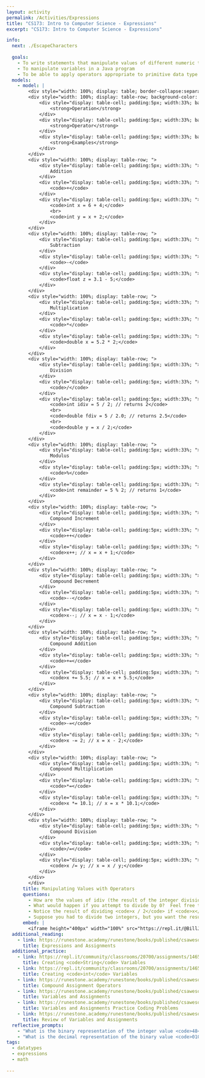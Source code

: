 ```yaml
---
layout: activity
permalink: /Activities/Expressions
title: "CS173: Intro to Computer Science - Expressions"
excerpt: "CS173: Intro to Computer Science - Expressions"

info:
  next: ./EscapeCharacters
  
  goals: 
    - To write statements that manipulate values of different numeric types
    - To manipulate variables in a Java program
    - To be able to apply operators appropriate to primitive data type values
  models:
    - model: |
        <div style="width: 100%; display: table; border-collapse:separate; border-spacing:5px;">
        <div style="width: 100%; display: table-row; background-color: black; color: white;">
            <div style="display: table-cell; padding:5px; width:33%; background-color: black; color: white;">
                <strong>Operation</strong>
            </div>
            <div style="display: table-cell; padding:5px; width:33%; background-color: black; color: white;">
                <strong>Operator</strong>
            </div>
            <div style="display: table-cell; padding:5px; width:33%; background-color: black; color: white;">
                <strong>Examples</strong>
            </div>            
        </div>
        <div style="width: 100%; display: table-row; ">
            <div style="display: table-cell; padding:5px; width:33%; ">
                Addition
            </div>
            <div style="display: table-cell; padding:5px; width:33%; ">
                <code>+</code>
            </div>
            <div style="display: table-cell; padding:5px; width:33%; ">
                <code>int x = 6 + 4;</code>
                <br>
                <code>int y = x + 2;</code>
            </div>            
        </div>
        <div style="width: 100%; display: table-row; ">
            <div style="display: table-cell; padding:5px; width:33%; ">
                Subtraction
            </div>
            <div style="display: table-cell; padding:5px; width:33%; ">
                <code>-</code>
            </div>
            <div style="display: table-cell; padding:5px; width:33%; ">
                <code>float z = 3.1 - 5;</code>
            </div>            
        </div> 
        <div style="width: 100%; display: table-row; ">
            <div style="display: table-cell; padding:5px; width:33%; ">
                Multiplication
            </div>
            <div style="display: table-cell; padding:5px; width:33%; ">
                <code>*</code>
            </div>
            <div style="display: table-cell; padding:5px; width:33%; ">
                <code>double x = 5.2 * 2;</code>
            </div>            
        </div>
        <div style="width: 100%; display: table-row; ">
            <div style="display: table-cell; padding:5px; width:33%; ">
                Division
            </div>
            <div style="display: table-cell; padding:5px; width:33%; ">
                <code>/</code>
            </div>
            <div style="display: table-cell; padding:5px; width:33%; ">
                <code>int idiv = 5 / 2; // returns 2</code>
                <br>
                <code>double fdiv = 5 / 2.0; // returns 2.5</code>
                <br>
                <code>double y = x / 2;</code>
            </div>            
        </div>   
        <div style="width: 100%; display: table-row; ">
            <div style="display: table-cell; padding:5px; width:33%; ">
                Modulus
            </div>
            <div style="display: table-cell; padding:5px; width:33%; ">
                <code>%</code>
            </div>
            <div style="display: table-cell; padding:5px; width:33%; ">
                <code>int remainder = 5 % 2; // returns 1</code>
            </div>            
        </div> 
        <div style="width: 100%; display: table-row; ">
            <div style="display: table-cell; padding:5px; width:33%; ">
                Compound Increment
            </div>
            <div style="display: table-cell; padding:5px; width:33%; ">
                <code>++</code>
            </div>
            <div style="display: table-cell; padding:5px; width:33%; ">
                <code>x++; // x = x + 1;</code>
            </div>            
        </div>     
        <div style="width: 100%; display: table-row; ">
            <div style="display: table-cell; padding:5px; width:33%; ">
                Compound Decrement
            </div>
            <div style="display: table-cell; padding:5px; width:33%; ">
                <code>--</code>
            </div>
            <div style="display: table-cell; padding:5px; width:33%; ">
                <code>x--; // x = x - 1;</code>
            </div>            
        </div>            
        <div style="width: 100%; display: table-row; ">
            <div style="display: table-cell; padding:5px; width:33%; ">
                Compound Addition
            </div>
            <div style="display: table-cell; padding:5px; width:33%; ">
                <code>+=</code>
            </div>
            <div style="display: table-cell; padding:5px; width:33%; ">
                <code>x += 5.5; // x = x + 5.5;</code>
            </div>            
        </div>            
        <div style="width: 100%; display: table-row; ">
            <div style="display: table-cell; padding:5px; width:33%; ">
                Compound Subtraction
            </div>
            <div style="display: table-cell; padding:5px; width:33%; ">
                <code>-=</code>
            </div>
            <div style="display: table-cell; padding:5px; width:33%; ">
                <code>x -= 2; // x = x - 2;</code>
            </div>            
        </div>  
        <div style="width: 100%; display: table-row; ">
            <div style="display: table-cell; padding:5px; width:33%; ">
                Compound Multiplication
            </div>
            <div style="display: table-cell; padding:5px; width:33%; ">
                <code>*=</code>
            </div>
            <div style="display: table-cell; padding:5px; width:33%; ">
                <code>x *= 10.1; // x = x * 10.1;</code>
            </div>            
        </div>         
        <div style="width: 100%; display: table-row; ">
            <div style="display: table-cell; padding:5px; width:33%; ">
                Compound Division
            </div>
            <div style="display: table-cell; padding:5px; width:33%; ">
                <code>/=</code>
            </div>
            <div style="display: table-cell; padding:5px; width:33%; ">
                <code>x /= y; // x = x / y;</code>
            </div>            
        </div>                 
        </div>    
      title: Manipulating Values with Operators
      questions:
        - How are the values of idiv (the result of the integer division operation) and fdiv (the result of the floating point division operation) different and why?
        - What would happen if you attempt to divide by 0?  Feel free to try this in the code window below!
        - Notice the result of dividing <code>x / 2</code> if <code>x</code> is an <code>int</code>?  How about if <code>x</code> is a <code>double</code> or a <code>float</code>?
        - Suppose you had to divide two integers, but you want the result to be stored as a floating point value.  How could you ensure that this happens (there are several possibilities!)?
      embed: |
        <iframe height="400px" width="100%" src="https://repl.it/@BillJr99/JavaFirstExample?lite=true" scrolling="no" frameborder="no" allowtransparency="true" allowfullscreen="true" sandbox="allow-forms allow-pointer-lock allow-popups allow-same-origin allow-scripts allow-modals"></iframe>        
  additional_reading:
    - link: https://runestone.academy/runestone/books/published/csawesome/Unit1-Getting-Started/topic-1-4-assignment.html	
      title: Expressions and Assignments
  additional_practice:
    - link: https://repl.it/community/classrooms/20700/assignments/146539
      title: Creating <code>String</code> Variables
    - link: https://repl.it/community/classrooms/20700/assignments/146530
      title: Creating <code>int</code> Variables  
    - link: https://runestone.academy/runestone/books/published/csawesome/Unit1-Getting-Started/topic-1-5-shortcutoperators.html
      title: Compound Assignment Operators
    - link: https://runestone.academy/runestone/books/published/csawesome/Unit1-Getting-Started/Exercises.html
      title: Variables and Assignments
    - link: https://runestone.academy/runestone/books/published/csawesome/Unit1-Getting-Started/topic-1-8-practice-coding.html
      title: Variables and Assignments Practice Coding Problems
    - link: https://runestone.academy/runestone/books/published/csawesome/Unit1-Getting-Started/to
      title: Review of Variables and Assignments
  reflective_prompts:
    - "What is the binary representation of the integer value <code>48</code>?"
    - "What is the decimal representation of the binary value <code>01001</code>?"
tags:
  - datatypes
  - expressions
  - math
  
---
```


